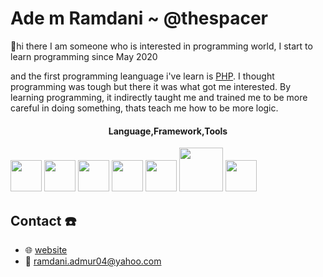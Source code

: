 # Ade m Ramdani ~ @thespacer

:wave:hi there
I am someone who is interested in programming world, I start to learn programming since May 2020
<p align="left">
  and the first programming leanguage i've learn is <a href="https://php.com">PHP</a>. I thought programming was tough but there it was what got me interested. By learning programming, it indirectly taught me and trained me to be more careful in doing something, thats teach me how to be more logic.
</p>

<h4 align="center">Language,Framework,Tools</h4>
<div display="inline">
<img heigh=50px width=50px src="https://image.flaticon.com/icons/svg/2305/2305992.svg"></img>
<img heigh=50px width=50px src="https://image.flaticon.com/icons/svg/136/136530.svg"></img>
<img heigh=50px width=50px src="https://image.flaticon.com/icons/svg/180/180867.svg"></img>
<img heigh=50px width=50px src="https://image.flaticon.com/icons/svg/1216/1216733.svg"></img>
<img heigh=50px width=50px src="https://image.flaticon.com/icons/svg/732/732190.svg"></img>
<img heigh=50px width=70px src="https://fuzati.com/wp-content/uploads/2016/12/Bootstrap-Logo-300x209.png"></img>
<img heigh=50px width=50px src="https://seeklogo.com/images/V/visual-studio-code-logo-284BC24C39-seeklogo.com.png"></img>
</div>



## Contact :phone:
- :globe_with_meridians: [website](https://thespacer.app)
- :email: ramdani.admur04@yahoo.com
